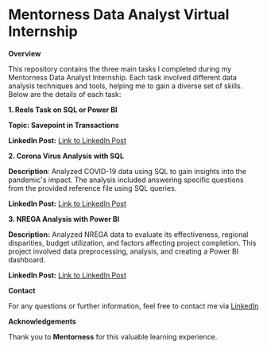 # Mentorness Data Analyst Virtual Internship

**Overview**

This repository contains the three main tasks I completed during my Mentorness Data Analyst Internship. Each task involved different data analysis techniques and tools, helping me to gain a diverse set of skills. Below are the details of each task:

**1. Reels Task on SQL or Power BI**

**Topic: Savepoint in Transactions**

**LinkedIn Post:** [Link to LinkedIn Post](https://www.linkedin.com/posts/samiya-mansuri-a9b806239_mentorness-mentornessinternship-savepoints-activity-7202705614332915712-DRs2?utm_source=share&utm_medium=member_android)

**2. Corona Virus Analysis with SQL**

**Description**: Analyzed COVID-19 data using SQL to gain insights into the pandemic's impact. The analysis included answering specific questions from the provided reference file using SQL queries.

**LinkedIn Post:** [Link to LinkedIn Post](https://www.linkedin.com/posts/samiya-mansuri-a9b806239_coronavirus-analysis-activity-7206952542533070848-1z3i?utm_source=share&utm_medium=member_android)

**3. NREGA Analysis with Power BI**

**Description:** Analyzed NREGA data to evaluate its effectiveness, regional disparities, budget utilization, and factors affecting project completion. This project involved data preprocessing, analysis, and creating a Power BI dashboard.

**LinkedIn Post:** [Link to LinkedIn Post](https://www.linkedin.com/posts/samiya-mansuri-a9b806239_nrega-analysis-activity-7210621138127753216-mi2c?utm_source=share&utm_medium=member_android)

**Contact**

For any questions or further information, feel free to contact me via [LinkedIn](https://www.linkedin.com/in/samiya-mansuri-a9b806239/)

**Acknowledgements**

Thank you to **Mentorness** for this valuable learning experience.
